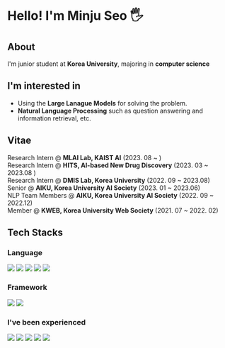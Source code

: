 # Hello! I'm Minju Seo 🖐

## About
I'm junior student at **Korea University**, majoring in **computer science** <br>

## I'm interested in 
- Using the **Large Lanague Models** for solving the problem.
- **Natural Language Processing** such as question answering and information retrieval, etc.

## Vitae
Research Intern @ **MLAI Lab, KAIST AI** (2023. 08 ~ ) <br>
Research Intern @ **HITS, AI-based New Drug Discovery** (2023. 03 ~ 2023.08 ) <br>
Research Intern @ **DMIS Lab, Korea University** (2022. 09 ~ 2023.08) <br>
Senior @ **AIKU, Korea University AI Society** (2023. 01 ~ 2023.06) <br>
NLP Team Members @ **AIKU, Korea University AI Society** (2022. 09 ~ 2022.12) <br>
Member @ **KWEB, Korea University Web Society** (2021. 07 ~ 2022. 02)<br>

## Tech Stacks
### Language
  <img src="https://img.shields.io/badge/Python-3776AB?style=rounded-lg&logo=Python&logoColor=FFFFFF"/> <img src="https://img.shields.io/badge/C-A8B9CC?style=rounded-lg&logo=C&logoColor=FFFFFF"/> <img src="https://img.shields.io/badge/java-007396?style=rounded-lg&logo=java&logoColor=white"/> <img src="https://img.shields.io/badge/MySQL-4479A1?style=rounded-lg&logo=MySQL&logoColor=FFFFFF"/> <img src="https://img.shields.io/badge/mariaDB-003545?style=rounded-lg&logo=mariaDB&logoColor=white"/> 
  
### Framework
  <img src="https://img.shields.io/badge/PyTorch-EE4C2C?style=rounded-lg&logo=PyTorch&logoColor=FFFFFF"/> <img src="https://img.shields.io/badge/react-61DAFB?style=rounded-lg&logo=react&logoColor=black"/> 

### I've been experienced 
  <img src="https://img.shields.io/badge/Go-00ADD8?style=rounded-lg&logo=Go&logoColor=white"/> <img src="https://img.shields.io/badge/spring-6DB33F?style=rounded-lg&logo=spring&logoColor=white"/> <img src="https://img.shields.io/badge/Android-3DDC84?style=rounded-lg&logo=android&logoColor=white"/> <img src="https://img.shields.io/badge/Swift-F05138?style=rounded-lg&logo=Swift&logoColor=white"/> <img src="https://img.shields.io/badge/OCaml-EC6813?style=rounded-lg&logo=OCaml&logoColor=white"/>
  
  
